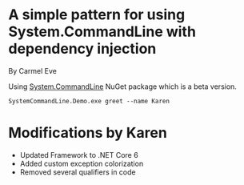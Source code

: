 ﻿# A simple pattern for using System.CommandLine with dependency injection

By Carmel Eve

Using [System.CommandLine](https://www.nuget.org/packages/System.CommandLine/2.0.0-beta1.20371.2?_src=template) NuGet package which is a beta version.

```
SystemCommandLine.Demo.exe greet --name Karen
```

# Modifications by Karen

- Updated Framework to .NET Core 6
- Added custom exception colorization
- Removed several qualifiers in code
